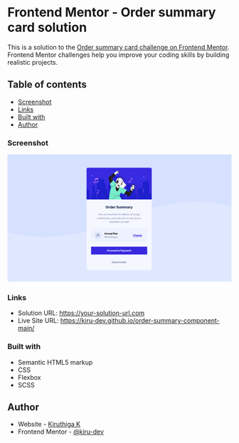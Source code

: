 # Frontend Mentor - Order summary card solution

This is a solution to the [Order summary card challenge on Frontend Mentor](https://www.frontendmentor.io/challenges/order-summary-component-QlPmajDUj). Frontend Mentor challenges help you improve your coding skills by building realistic projects. 

## Table of contents

- [Screenshot](#screenshot)
- [Links](#links)
- [Built with](#built-with)
- [Author](#author)

### Screenshot

![](./screenshot.png)

### Links

- Solution URL: https://your-solution-url.com
- Live Site URL: https://kiru-dev.github.io/order-summary-component-main/

### Built with

- Semantic HTML5 markup
- CSS 
- Flexbox
- SCSS

## Author

- Website - [Kiruthiga K](https://kiruanime2003.gitlab.io)
- Frontend Mentor - [@kiru-dev](https://www.frontendmentor.io/profile/kiru-dev)
